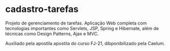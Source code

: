 cadastro-tarefas
================

Projeto de gerenciamento de tarefas. 
Aplicação Web completa com tecnologias importantes como Servlets, JSP, Spring e Hibernate, 
além de técnicas como Design Patterns, Ajax e MVC.

Auxiliado pela apostila apostila do curso FJ-21, dibponibilizado pela Caelum.
